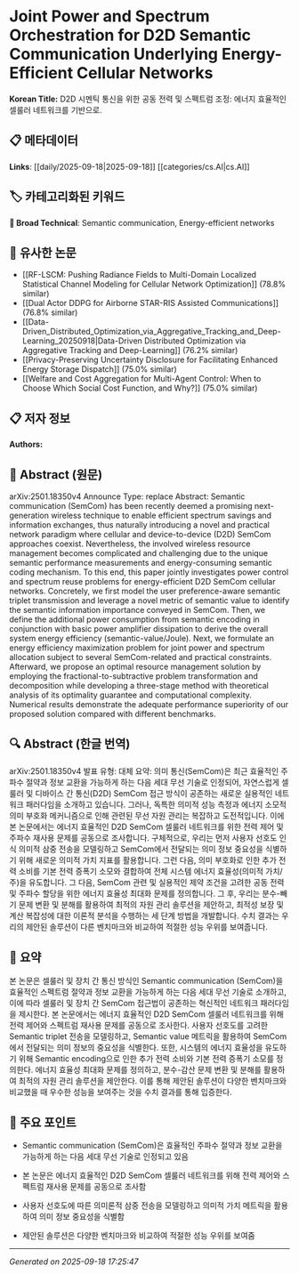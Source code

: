 
# Joint Power and Spectrum Orchestration for D2D Semantic Communication Underlying Energy-Efficient Cellular Networks

**Korean Title:** D2D 시멘틱 통신을 위한 공동 전력 및 스펙트럼 조정: 에너지 효율적인 셀룰러 네트워크를 기반으로.

## 📋 메타데이터

**Links**: [[daily/2025-09-18|2025-09-18]] [[categories/cs.AI|cs.AI]]

## 🏷️ 카테고리화된 키워드
**🔬 Broad Technical**: Semantic communication, Energy-efficient networks

## 🔗 유사한 논문
- [[RF-LSCM: Pushing Radiance Fields to Multi-Domain Localized Statistical Channel Modeling for Cellular Network Optimization]] (78.8% similar)
- [[Dual Actor DDPG for Airborne STAR-RIS Assisted Communications]] (76.8% similar)
- [[Data-Driven_Distributed_Optimization_via_Aggregative_Tracking_and_Deep-Learning_20250918|Data-Driven Distributed Optimization via Aggregative Tracking and Deep-Learning]] (76.2% similar)
- [[Privacy-Preserving Uncertainty Disclosure for Facilitating Enhanced Energy Storage Dispatch]] (75.0% similar)
- [[Welfare and Cost Aggregation for Multi-Agent Control: When to Choose Which Social Cost Function, and Why?]] (75.0% similar)

## 📋 저자 정보

**Authors:** 

## 📄 Abstract (원문)

arXiv:2501.18350v4 Announce Type: replace 
Abstract: Semantic communication (SemCom) has been recently deemed a promising next-generation wireless technique to enable efficient spectrum savings and information exchanges, thus naturally introducing a novel and practical network paradigm where cellular and device-to-device (D2D) SemCom approaches coexist. Nevertheless, the involved wireless resource management becomes complicated and challenging due to the unique semantic performance measurements and energy-consuming semantic coding mechanism. To this end, this paper jointly investigates power control and spectrum reuse problems for energy-efficient D2D SemCom cellular networks. Concretely, we first model the user preference-aware semantic triplet transmission and leverage a novel metric of semantic value to identify the semantic information importance conveyed in SemCom. Then, we define the additional power consumption from semantic encoding in conjunction with basic power amplifier dissipation to derive the overall system energy efficiency (semantic-value/Joule). Next, we formulate an energy efficiency maximization problem for joint power and spectrum allocation subject to several SemCom-related and practical constraints. Afterward, we propose an optimal resource management solution by employing the fractional-to-subtractive problem transformation and decomposition while developing a three-stage method with theoretical analysis of its optimality guarantee and computational complexity. Numerical results demonstrate the adequate performance superiority of our proposed solution compared with different benchmarks.

## 🔍 Abstract (한글 번역)

arXiv:2501.18350v4 발표 유형: 대체
요약: 의미 통신(SemCom)은 최근 효율적인 주파수 절약과 정보 교환을 가능하게 하는 다음 세대 무선 기술로 인정되어, 자연스럽게 셀룰러 및 디바이스 간 통신(D2D) SemCom 접근 방식이 공존하는 새로운 실용적인 네트워크 패러다임을 소개하고 있습니다. 그러나, 독특한 의미적 성능 측정과 에너지 소모적 의미 부호화 메커니즘으로 인해 관련된 무선 자원 관리는 복잡하고 도전적입니다. 이에 본 논문에서는 에너지 효율적인 D2D SemCom 셀룰러 네트워크를 위한 전력 제어 및 주파수 재사용 문제를 공동으로 조사합니다. 구체적으로, 우리는 먼저 사용자 선호도 인식 의미적 삼중 전송을 모델링하고 SemCom에서 전달되는 의미 정보 중요성을 식별하기 위해 새로운 의미적 가치 지표를 활용합니다. 그런 다음, 의미 부호화로 인한 추가 전력 소비를 기본 전력 증폭기 소모와 결합하여 전체 시스템 에너지 효율성(의미적 가치/주)을 유도합니다. 그 다음, SemCom 관련 및 실용적인 제약 조건을 고려한 공동 전력 및 주파수 할당을 위한 에너지 효율성 최대화 문제를 정의합니다. 그 후, 우리는 분수-빼기 문제 변환 및 분해를 활용하여 최적의 자원 관리 솔루션을 제안하고, 최적성 보장 및 계산 복잡성에 대한 이론적 분석을 수행하는 세 단계 방법을 개발합니다. 수치 결과는 우리의 제안된 솔루션이 다른 벤치마크와 비교하여 적절한 성능 우위를 보여줍니다.

## 📝 요약

본 논문은 셀룰러 및 장치 간 통신 방식인 Semantic communication (SemCom)을 효율적인 스펙트럼 절약과 정보 교환을 가능하게 하는 다음 세대 무선 기술로 소개하고, 이에 따라 셀룰러 및 장치 간 SemCom 접근법이 공존하는 혁신적인 네트워크 패러다임을 제시한다. 본 논문에서는 에너지 효율적인 D2D SemCom 셀룰러 네트워크를 위해 전력 제어와 스펙트럼 재사용 문제를 공동으로 조사한다. 사용자 선호도를 고려한 Semantic triplet 전송을 모델링하고, Semantic value 메트릭을 활용하여 SemCom에서 전달되는 의미 정보의 중요성을 식별한다. 또한, 시스템의 에너지 효율성을 유도하기 위해 Semantic encoding으로 인한 추가 전력 소비와 기본 전력 증폭기 소모를 정의한다. 에너지 효율성 최대화 문제를 정의하고, 분수-감산 문제 변환 및 분해를 활용하여 최적의 자원 관리 솔루션을 제안한다. 이를 통해 제안된 솔루션이 다양한 벤치마크와 비교했을 때 우수한 성능을 보여주는 것을 수치 결과를 통해 입증한다.

## 🎯 주요 포인트

- Semantic communication (SemCom)은 효율적인 주파수 절약과 정보 교환을 가능하게 하는 다음 세대 무선 기술로 인정되고 있음

- 본 논문은 에너지 효율적인 D2D SemCom 셀룰러 네트워크를 위해 전력 제어와 스펙트럼 재사용 문제를 공동으로 조사함

- 사용자 선호도에 따른 의미론적 삼중 전송을 모델링하고 의미적 가치 메트릭을 활용하여 의미 정보 중요성을 식별함

- 제안된 솔루션은 다양한 벤치마크와 비교하여 적절한 성능 우위를 보여줌

---

*Generated on 2025-09-18 17:25:47*